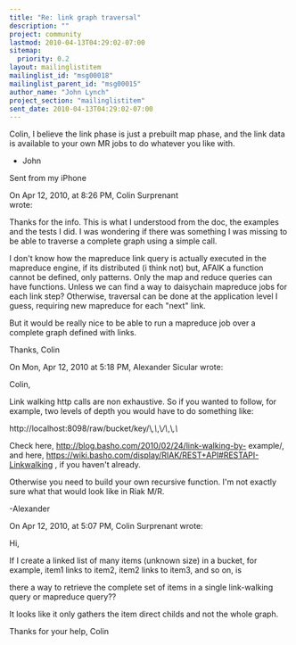 ```yaml
---
title: "Re: link graph traversal"
description: ""
project: community
lastmod: 2010-04-13T04:29:02-07:00
sitemap:
  priority: 0.2
layout: mailinglistitem
mailinglist_id: "msg00018"
mailinglist_parent_id: "msg00015"
author_name: "John Lynch"
project_section: "mailinglistitem"
sent_date: 2010-04-13T04:29:02-07:00
---
```



Colin, I believe the link phase is just a prebuilt map phase, and the 
link data is available to your own MR jobs to do whatever you like with.


- John

Sent from my iPhone

On Apr 12, 2010, at 8:26 PM, Colin Surprenant  
wrote:

Thanks for the info. This is what I understood from the doc, the
examples and the tests I did. I was wondering if there was something I
was missing to be able to traverse a complete graph using a simple
call.

I don't know how the mapreduce link query is actually executed in the
mapreduce engine, if its distributed (i think not) but, AFAIK a
function cannot be defined, only patterns. Only the map and reduce
queries can have functions. Unless we can find a way to daisychain
mapreduce jobs for each link step? Otherwise, traversal can be done at
the application level I guess, requiring new mapreduce for each "next"
link.

But it would be really nice to be able to run a mapreduce job over a
complete graph defined with links.

Thanks,
Colin


On Mon, Apr 12, 2010 at 5:18 PM, Alexander Sicular 
 wrote:

Colin,

Link walking http calls are non exhaustive. So if you wanted to 
follow, for example, two levels of depth you would have to do 
something like:


http://localhost:8098/raw/bucket/key/\\_,\\_,\\_/\\_,\\_,\\_

Check here, http://blog.basho.com/2010/02/24/link-walking-by-
example/, and here, https://wiki.basho.com/display/RIAK/REST+API#RESTAPI-Linkwalking
, if you haven't already.


Otherwise you need to build your own recursive function. I'm not 
exactly sure what that would look like in Riak M/R.


-Alexander


On Apr 12, 2010, at 5:07 PM, Colin Surprenant wrote:


Hi,

If I create a linked list of many items (unknown size) in a bucket,
for example, item1 links to item2, item2 links to item3, and so 
on, is

there a way to retrieve the complete set of items in a single
link-walking query or mapreduce query??

It looks like it only gathers the item direct childs and not the 
whole graph.


Thanks for your help,
Colin
